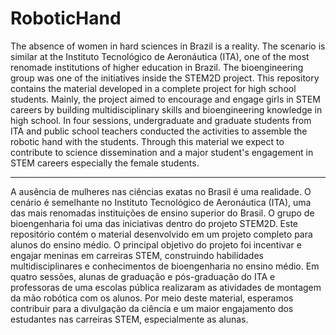# RoboticHand

The absence of women in hard sciences in Brazil is a reality. The scenario is similar at the Instituto Tecnológico de Aeronáutica (ITA), one of the most renomade institutions of higher education in Brazil. The bioengineering group was one of the initiatives inside the STEM2D project. This repository contains the material developed in a complete project for high school students. Mainly, the project aimed to encourage and engage girls in STEM careers by building multidisciplinary skills and bioengineering knowledge  in high school. In four sessions, undergraduate and graduate students from ITA and public school teachers conducted the activities to assemble the robotic hand with the students. Through this material we expect to contribute to science dissemination and a major student's engagement in STEM careers especially the female students. 

________________________________________________________________________________________________________________________________________________________

A ausência de mulheres nas ciências exatas no Brasil é uma realidade. O cenário é semelhante no Instituto Tecnológico de Aeronáutica (ITA), uma das mais renomadas instituições de ensino superior do Brasil. O grupo de bioengenharia foi uma das iniciativas dentro do projeto STEM2D. Este repositório contém o material desenvolvido em um projeto completo para alunos do ensino médio. O principal objetivo do projeto foi incentivar e engajar meninas em carreiras STEM, construindo habilidades multidisciplinares e conhecimentos de bioengenharia no ensino médio. Em quatro sessões, alunas de graduação e pós-graduação do ITA e professoras de uma escolas pública realizaram as atividades de montagem da mão robótica com os alunos. Por meio deste material, esperamos contribuir para a divulgação da ciência e um maior engajamento dos estudantes nas carreiras STEM, especialmente as alunas.
